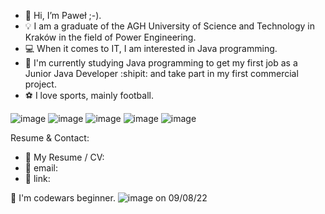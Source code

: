 - 👋 Hi, I’m Paweł ;-).
- :bulb: I am a graduate of the AGH University of Science and Technology in Kraków in the field of Power Engineering.
- :computer: When it comes to IT, I am interested in Java programming.
- 🌱 I'm currently studying Java programming to get my first job as a Junior Java Developer :shipit: and take part in my first commercial project. 
- :soccer: I love sports, mainly football.


![image](https://user-images.githubusercontent.com/106928352/189040607-1f209a83-8369-4d50-8071-fa5e09cd57b4.png)
![image](https://user-images.githubusercontent.com/106928352/189040649-c7e0d214-19f4-47d0-be40-cd4d389d245c.png)
![image](https://user-images.githubusercontent.com/106928352/189040667-ac5524e6-3e13-4771-9212-aed7c9ae2180.png)
![image](https://user-images.githubusercontent.com/106928352/189040677-8a396b58-2081-47c6-b8d8-4cf80949d658.png)
![image](https://user-images.githubusercontent.com/106928352/189040685-919f00bb-9da1-4f58-a040-aa8ed5aafdca.png)


Resume & Contact:
- :paperclip: My Resume / CV:
- :email: email: 
- :link: link: 


:beginner: I'm codewars beginner.
![image](https://user-images.githubusercontent.com/106928352/189041122-5843107e-1acc-46ee-9527-f18098bd0739.png)
on 09/08/22






<!---- 📫 How to reach me:.

<!---
pawel778899/pawel778899 is a ✨ special ✨ repository because its `README.md` (this file) appears on your GitHub profile.
You can click the Preview link to take a look at your changes.
--->
